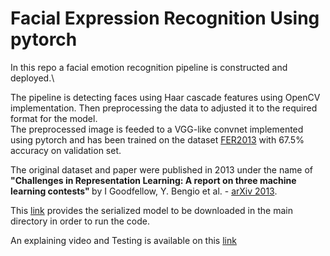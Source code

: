 # Facial Expression Recognition Using pytorch
In this repo a facial emotion recognition pipeline is constructed and deployed.\

The pipeline is detecting faces using Haar cascade features using OpenCV implementation. Then preprocessing the data to adjusted it to the required format for the model.\
The preprocessed image is feeded to a VGG-like convnet implemented using pytorch and has been trained on the dataset [FER2013](https://www.kaggle.com/c/challenges-in-representation-learning-facial-expression-recognition-challenge/data) with 67.5% accuracy on validation set.

The original dataset and paper were published in 2013 under the name of <b>"Challenges in Representation Learning: A report on three machine learning contests" </b> by I Goodfellow, Y. Bengio et al. - [arXiv 2013](https://arxiv.org/pdf/1307.0414v1.pdf).

This [link](https://drive.google.com/file/d/1G3wtZz1TZ6RpmaGXnflmIfK9H3WHRGHI/view?usp=sharing) provides the serialized model to be downloaded in the main directory in order to run the code.

An explaining video and Testing is available on this [link](https://www.linkedin.com/posts/hussein-barakat-576aa5106_machinelearning-ai-practicemakesperfect-activity-6917894549897900032-3hTp?utm_source=linkedin_share&utm_medium=member_desktop_web)
